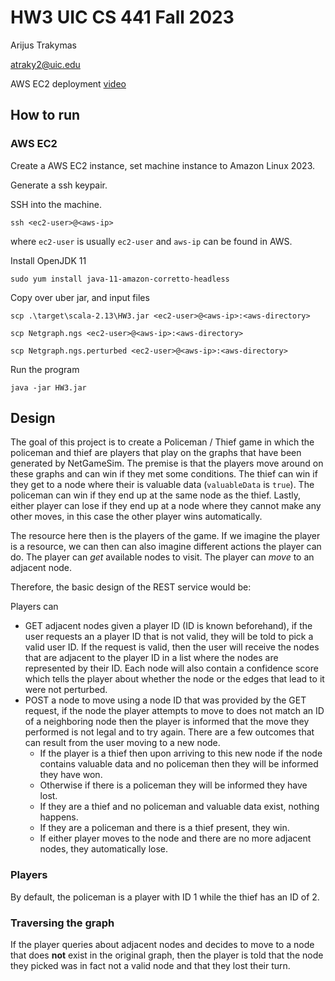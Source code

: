 # HW3 UIC CS 441 Fall 2023
Arijus Trakymas

atraky2@uic.edu

AWS EC2 deployment [video](https://youtu.be/1wTTcWBDIrM)

## How to run

### AWS EC2

Create a AWS EC2 instance, set machine instance to Amazon Linux 2023.

Generate a ssh keypair.

SSH into the machine.
```shell
ssh <ec2-user>@<aws-ip>
```

where `ec2-user` is usually `ec2-user` and `aws-ip` can be found in AWS.

Install OpenJDK 11
```shell
sudo yum install java-11-amazon-corretto-headless
```

Copy over uber jar, and input files

```shell
scp .\target\scala-2.13\HW3.jar <ec2-user>@<aws-ip>:<aws-directory>
```

```shell
scp Netgraph.ngs <ec2-user>@<aws-ip>:<aws-directory>
```

```shell
scp Netgraph.ngs.perturbed <ec2-user>@<aws-ip>:<aws-directory>
```

Run the program
```shell
java -jar HW3.jar
```

## Design
The goal of this project is to create a Policeman / Thief game
in which the policeman and thief are players that play on the
graphs that have been generated by NetGameSim. The premise is that
the players move around on these graphs and can win if they 
met some conditions. The thief can win if they get to a node
where their is valuable data (`valuableData` is `true`). The
policeman can win if they end up at the same node as the
thief. Lastly, either player can lose if they end up at a node
where they cannot make any other moves, in this case the other
player wins automatically.

The resource here then is the players of the game. If we imagine
the player is a resource, we can then can also imagine different
actions the player can do. The player can _get_ available
nodes to visit. The player can _move_ to an adjacent node.

Therefore, the basic design of the REST service would be:

Players can

- GET adjacent nodes given a player ID (ID is known beforehand), if the user requests
an a player ID that is not valid, they will be told to pick a valid user ID. If the request
is valid, then the user will receive the nodes that are adjacent to the player ID in
a list where the nodes are represented by their ID. Each node will also contain a confidence
score which tells the player about whether the node or the edges that lead to it were
not perturbed.
- POST a node to move using a node ID that was provided by the GET request, if the
node the player attempts to move to does not match an ID of a neighboring node then the
player is informed that the move they performed is not legal and to try again. There
are a few outcomes that can result from the user moving to a new node. 
    * If the player is a thief then upon arriving to this new node if the node contains valuable data and no
policeman then they will be informed they have won.
    * Otherwise if there is a policeman they will be informed they have lost.
    * If they are a thief and no policeman and valuable data exist, nothing happens.
    * If they are a policeman and there is a thief present, they win.
    * If either player moves to the node and there are no more adjacent nodes, they automatically lose.

### Players
By default, the policeman is a player with ID 1 while the thief has an ID of 2.

### Traversing the graph
If the player queries about adjacent nodes and decides to move
to a node that does **not** exist in the original graph, then
the player is told that the node they picked was in fact
not a valid node and that they lost their turn.
